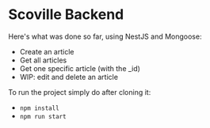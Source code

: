 # Scoville Backend

Here's what was done so far, using NestJS and Mongoose:
- Create an article
- Get all articles
- Get one specific article (with the _id)
- WIP: edit and delete an article

To run the project simply do after cloning it:
- `npm install`
- `npm run start`
